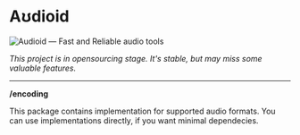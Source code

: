 # Aʊdioid

![Audioid — Fast and Reliable audio tools](.github/images/banner@2x.png)

_This project is in opensourcing stage. It's stable, but may miss some valuable features._

------

**/encoding**

This package contains implementation for supported audio formats.
You can use implementations directly, if you want minimal dependecies.


